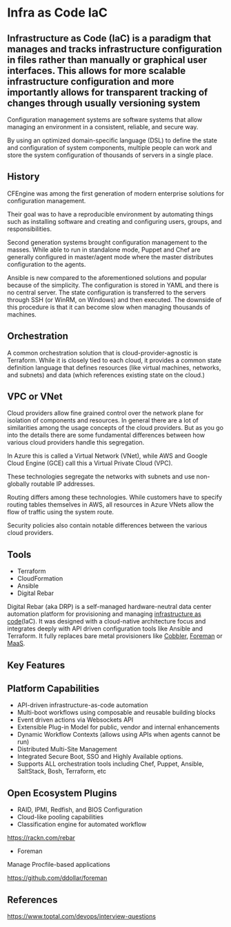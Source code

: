 # Infra as Code IaC

## Infrastructure as Code (IaC) is a paradigm that manages and tracks infrastructure configuration in files rather than manually or graphical user interfaces. This allows for more scalable infrastructure configuration and more importantly allows for transparent tracking of changes through usually versioning system

Configuration management systems are software systems that allow managing an environment in a consistent, reliable, and secure way.

By using an optimized domain-specific language (DSL) to define the state and configuration of system components, multiple people can work and store the system configuration of thousands of servers in a single place.

## History

CFEngine was among the first generation of modern enterprise solutions for configuration management.

Their goal was to have a reproducible environment by automating things such as installing software and creating and configuring users, groups, and responsibilities.

Second generation systems brought configuration management to the masses. While able to run in standalone mode, Puppet and Chef are generally configured in master/agent mode where the master distributes configuration to the agents.

Ansible is new compared to the aforementioned solutions and popular because of the simplicity. The configuration is stored in YAML and there is no central server. The state configuration is transferred to the servers through SSH (or WinRM, on Windows) and then executed. The downside of this procedure is that it can become slow when managing thousands of machines.

## Orchestration

A common orchestration solution that is cloud-provider-agnostic is Terraform. While it is closely tied to each cloud, it provides a common state definition language that defines resources (like virtual machines, networks, and subnets) and data (which references existing state on the cloud.)

## VPC or VNet

Cloud providers allow fine grained control over the network plane for isolation of components and resources. In general there are a lot of similarities among the usage concepts of the cloud providers. But as you go into the details there are some fundamental differences between how various cloud providers handle this segregation.

In Azure this is called a Virtual Network (VNet), while AWS and Google Cloud Engine (GCE) call this a Virtual Private Cloud (VPC).

These technologies segregate the networks with subnets and use non-globally routable IP addresses.

Routing differs among these technologies. While customers have to specify routing tables themselves in AWS, all resources in Azure VNets allow the flow of traffic using the system route.

Security policies also contain notable differences between the various cloud providers.

## Tools

- Terraform
- CloudFormation
- Ansible
- Digital Rebar

Digital Rebar (aka DRP) is a self-managed hardware-neutral data center automation platform for provisioning and managing [infrastructure as code](https://rackn.com/2020/03/24/infrastructure-as-code-repost-devops-com/)(IaC). It was designed with a cloud-native architecture focus and integrates deeply with API driven configuration tools like Ansible and Terraform. It fully replaces bare metal provisioners like [Cobbler](https://rackn.com/products/enterprise/cobbler/), [Foreman](https://rackn.com/products/enterprise/foreman/) or [MaaS](https://rackn.com/products/enterprise/maas/).

## Key Features

## Platform Capabilities

- API-driven infrastructure-as-code automation
- Multi-boot workflows using composable and reusable building blocks
- Event driven actions via Websockets API
- Extensible Plug-in Model for public, vendor and internal enhancements
- Dynamic Workflow Contexts (allows using APIs when agents cannot be run)
- Distributed Multi-Site Management
- Integrated Secure Boot, SSO and Highly Available options.
- Supports ALL orchestration tools including Chef, Puppet, Ansible, SaltStack, Bosh, Terraform, etc

## Open Ecosystem Plugins

- RAID, IPMI, Redfish, and BIOS Configuration
- Cloud-like pooling capabilities
- Classification engine for automated workflow

<https://rackn.com/rebar>

- Foreman

Manage Procfile-based applications

<https://github.com/ddollar/foreman>

## References

<https://www.toptal.com/devops/interview-questions>
